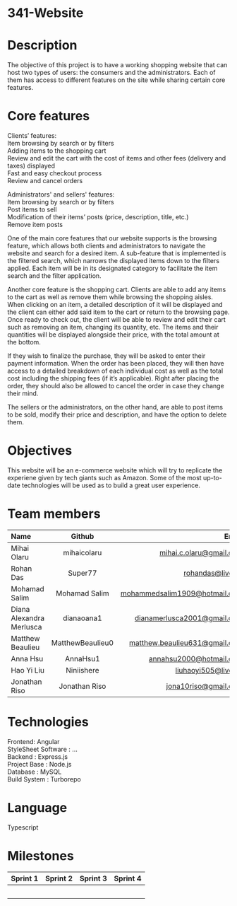 # 341-Website

# Description 

The objective of this project is to have a working shopping website that can host two types of users: the consumers and the administrators. Each of them has access to different features on the site while sharing certain core features.

# Core features
Clients’ features: <br />
Item browsing by search or by filters <br />
Adding items to the shopping cart <br />
Review and edit the cart with the cost of items and other fees (delivery and taxes) displayed <br />
Fast and easy checkout process <br />
Review and cancel orders <br />

Administrators' and sellers' features: <br />
Item browsing by search or by filters <br />
Post items to sell <br />
Modification of their items’ posts (price, description, title, etc.) <br />
Remove item posts <br />


One of the main core features that our website supports is the browsing feature, which allows both clients and administrators to navigate the website and search for a desired item. A sub-feature that is implemented is the filtered search, which narrows the displayed items down to the filters applied. Each item will be in its designated category to facilitate the item search and the filter application.

Another core feature is the shopping cart. Clients are able to add any items to the cart as well as remove them while browsing the shopping aisles. When clicking on an item, a detailed description of it will be displayed and the client can either add said item to the cart or return to the browsing page. Once ready to check out, the client will be able to review and edit their cart such as removing an item, changing its quantity, etc. The items and their quantities will be displayed alongside their price, with the total amount at the bottom. 

If they wish to finalize the purchase, they will be asked to enter their payment information. When the order has been placed, they will then have access to a detailed breakdown of each individual cost as well as the total cost including the shipping fees (if it’s applicable). Right after placing the order, they should also be allowed to cancel the order in case they change their mind.

The sellers or the administrators, on the other hand, are able to post items to be sold, modify their price and description, and have the option to delete them. 


# Objectives

This website will be an e-commerce website which will try to replicate the experiene given by tech giants such as Amazon. Some of the most up-to-date technologies will be used as to build a great user experience.

# Team members

| Name                     |      Github      |                         Email |
| :----------------------- | :--------------: | ----------------------------: |
| Mihai Olaru              |   mihaicolaru    |       mihai.c.olaru@gmail.com |
| Rohan Das                |     Super77      |              rohandas@live.ca |
| Mohamad Salim            |  Mohamad Salim   | mohammedsalim1909@hotmail.com |
| Diana Alexandra Merlusca |    dianaoana1    |   dianamerlusca2001@gmail.com |
| Matthew Beaulieu         | MatthewBeaulieu0 | matthew.beaulieu631@gmail.com |
| Anna Hsu                 |     AnnaHsu1     |       annahsu2000@hotmail.com |
| Hao Yi Liu               |    Niniishere    |           liuhaoyi505@live.cn |
| Jonathan Riso            |  Jonathan Riso   |          jona10riso@gmail.com |

# Technologies

Frontend: Angular <br />
StyleSheet Software : ...<br />
Backend : Express.js <br />
Project Base : Node.js <br />
Database : MySQL <br />
Build System : Turborepo <br />

# Language

Typescript <br />

# Milestones

| Sprint 1 | Sprint 2 | Sprint 3 | Sprint 4 |
| :------: | :------: | :------: | :------: |
|          |          |          |          |
|          |          |          |          |
|          |          |          |          |
|          |          |          |          |
|          |          |          |          |

